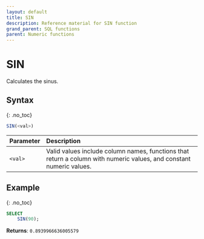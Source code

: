 ```yaml
---
layout: default
title: SIN
description: Reference material for SIN function
grand_parent: SQL functions
parent: Numeric functions
---
```


# SIN

Calculates the sinus.

## Syntax
{: .no_toc}

```sql
SIN(<val>)
```

| Parameter | Description                                                                                                         |
| :--------- | :------------------------------------------------------------------------------------------------------------------- |
| `<val>`   | Valid values include column names, functions that return a column with numeric values, and constant numeric values. |

## Example
{: .no_toc}

```sql
SELECT
    SIN(90);
```

**Returns**: `0.8939966636005579`
